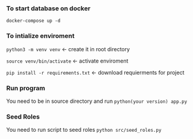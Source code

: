 ### To start database on docker 
`docker-compose up -d`

### To intialize enviroment

`python3 -m venv venv` <- create it in root directory

`source venv/bin/activate`  <- activate enviroment

`pip install -r requirements.txt`  <- download requierments for project

###  Run program
You need to be in source directory and run 
`python(your version) app.py`

### Seed Roles
You need to run script to seed roles
`python src/seed_roles.py`


